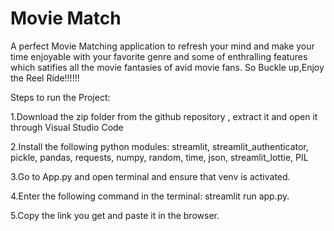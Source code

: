 # Movie Match
A perfect Movie Matching application to refresh your mind and make your time enjoyable with your favorite genre and some of  enthralling features which satifies all the movie fantasies of avid movie fans. So Buckle up,Enjoy the Reel Ride!!!!!!

Steps to run the Project:

1.Download the zip folder from the github repository , extract it and open it through Visual Studio Code

2.Install the following python modules: streamlit, streamlit_authenticator, pickle, pandas, requests, numpy, random, time, json, streamlit_lottie, PIL

3.Go to App.py and open terminal and ensure that venv is activated.

4.Enter the following command in the terminal: streamlit run app.py.

5.Copy the link you get and paste it in the browser.
